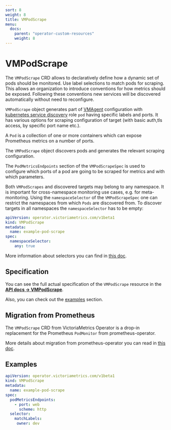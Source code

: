 ```yaml
---
sort: 8
weight: 8
title: VMPodScrape
menu:
  docs:
    parent: "operator-custom-resources"
    weight: 8
---
```


# VMPodScrape

The `VMPodScrape` CRD allows to declaratively define how a dynamic set of pods should be monitored.
Use label selections to match pods for scraping. This allows an organization to introduce conventions
for how metrics should be exposed. Following these conventions new services will be discovered automatically without
need to reconfigure.

`VMPodScrape` object generates part of [VMAgent](./vmagent.md) configuration with
[kubernetes service discovery](https://docs.victoriametrics.com/sd_configs.html#kubernetes_sd_configs) role `pod` having specific labels and ports.
It has various options for scraping configuration of target (with basic auth,tls access, by specific port name etc.).

A `Pod` is a collection of one or more containers which can expose Prometheus metrics on a number of ports.

The `VMPodScrape` object discovers pods and generates the relevant scraping configuration.

The `PodMetricsEndpoints` section of the `VMPodScrapeSpec` is used to configure which ports of a pod are going to be
scraped for metrics and with which parameters.

Both `VMPodScrapes` and discovered targets may belong to any namespace. It is important for cross-namespace monitoring
use cases, e.g. for meta-monitoring. Using the `namespaceSelector` of the `VMPodScrapeSpec` one can restrict the
namespaces from which `Pods` are discovered from. To discover targets in all namespaces the `namespaceSelector` has to
be empty:

```yaml
apiVersion: operator.victoriametrics.com/v1beta1
kind: VMPodScrape
metadata:
  name: example-pod-scrape
spec:
  namespaceSelector:
    any: true
```

More information about selectors you can find in [this doc](./vmagent.md#scraping).

## Specification

You can see the full actual specification of the `VMPodScrape` resource in
the **[API docs -> VMPodScrape](../api.md#vmpodscrape)**.

Also, you can check out the [examples](#examples) section.

## Migration from Prometheus

The `VMPodScrape` CRD from VictoriaMetrics Operator is a drop-in replacement
for the Prometheus `PodMonitor` from prometheus-operator.

More details about migration from prometheus-operator you can read in [this doc](../migration.md).

## Examples

```yaml
apiVersion: operator.victoriametrics.com/v1beta1
kind: VMPodScrape
metadata:
  name: example-pod-scrape
spec:
  podMetricsEndpoints:
    - port: web
      scheme: http
  selector:
    matchLabels:
     owner: dev
```
